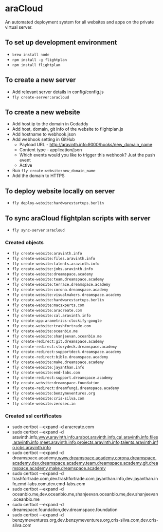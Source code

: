 # araCloud
An automated deployment system for all websites and apps on the private virtual server.

## To set up development environment
- `brew install node`
- `npm install -g flightplan`
- `npm install flightplan`

## To create a new server
- Add relevant server details in config/config.js
- `fly create-server:aracloud`

## To create a new website
- Add host ip to the domain in Godaddy
- Add host, domain, git info of the website to flightplan.js
- Add hostname to webhook.json
- Add webhook setting in GitHub
  - Payload URL - http://aravinth.info:9000/hooks/new_domain_name
  - Content type - application/json
  - Which events would you like to trigger this webhook? Just the push event
  - Active
- Run `fly create-website:new_domain_name`
- Add the domain to HTTPS

## To deploy website locally on server
- `fly deploy-website:hardwarestartups.berlin`

## To sync araCloud flightplan scripts with server
- `fly sync-server:aracloud`

### Created objects
- `fly create-website:aravinth.info`
- `fly create-website:files.aravinth.info`
- `fly create-website:talents.aravinth.info`
- `fly create-website:jobs.aravinth.info`
- `fly create-website:dreamspace.academy`
- `fly create-website:team.dreamspace.academy`
- `fly create-website:terrace.dreamspace.academy`
- `fly create-website:corona.dreamspace.academy`
- `fly create-website:visualmakers.dreamspace.academy`
- `fly create-website:hardwarestartups.berlin`
- `fly create-website:macsxperts.com`
- `fly create-website:aracreate.com`
- `fly create-website:cal.aravinth.info`
- `fly create-app:arametrics-clockify-google`
- `fly create-website:trashfortrade.com`
- `fly create-website:oceanbio.me`
- `fly create-website:shanjeevan.oceanbio.me`
- `fly create-redirect:git.dreamspace.academy`
- `fly create-redirect:storydeck.dreamspace.academy`
- `fly create-redirect:supportdeck.dreamspace.academy`
- `fly create-redirect:bible.dreamspace.academy`
- `fly create-website:make.dreamspace.academy`
- `fly create-website:jayanthan.info`
- `fly create-website:emd-labs.com`
- `fly create-redirect:support.dreamspace.academy`
- `fly create-website:dreamspace.foundation`
- `fly create-redirect:dreamfungi.dreamspace.academy`
- `fly create-website:benzymeventures.org`
- `fly create-website:cris-silva.com`
- `fly create-website:zerosec.in`

### Created ssl certificates
- sudo certbot --expand -d aracreate.com
- sudo certbot --expand -d aravinth.info,www.aravinth.info,arabot.aravinth.info,cal.aravinth.info,files.aravinth.info,meet.aravinth.info,projects.aravinth.info,talents.aravinth.info,jobs.aravinth.info
- sudo certbot --expand -d dreamspace.academy,www.dreamspace.academy,corona.dreamspace.academy,dev.dreamspace.academy,team.dreamspace.academy,git.dreamspace.academy,make.dreamspace.academy
- sudo certbot --expand -d trashfortrade.com,dev.trashfortrade.com,jayanthan.info,dev.jayanthan.info,emd-labs.com,dev.emd-labs.com
- sudo certbot --expand -d oceanbio.me,dev.oceanbio.me,shanjeevan.oceanbio.me,dev.shanjeevan.oceanbio.me
- sudo certbot --expand -d dreamspace.foundation,dev.dreamspace.foundation
- sudo certbot --expand -d benzymeventures.org,dev.benzymeventures.org,cris-silva.com,dev.cris-silva.com

